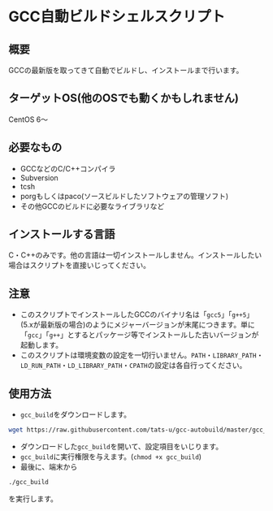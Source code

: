 # GCC自動ビルドシェルスクリプト
## 概要

GCCの最新版を取ってきて自動でビルドし、インストールまで行います。

## ターゲットOS(他のOSでも動くかもしれません)

CentOS 6～

## 必要なもの

- GCCなどのC/C++コンパイラ
- Subversion
- tcsh
- porgもしくはpaco(ソースビルドしたソフトウェアの管理ソフト)
- その他GCCのビルドに必要なライブラリなど

## インストールする言語

C・C++のみです。他の言語は一切インストールしません。インストールしたい場合はスクリプトを直接いじってください。

## 注意

- このスクリプトでインストールしたGCCのバイナリ名は「`gcc5`」「`g++5`」(5.xが最新版の場合)のようにメジャーバージョンが末尾につきます。単に「`gcc`」「`g++`」とするとパッケージ等でインストールした古いバージョンが起動します。
- このスクリプトは環境変数の設定を一切行いません。`PATH`・`LIBRARY_PATH`・`LD_RUN_PATH`・`LD_LIBRARY_PATH`・`CPATH`の設定は各自行ってください。

## 使用方法

- `gcc_build`をダウンロードします。
```Bash
wget https://raw.githubusercontent.com/tats-u/gcc-autobuild/master/gcc_build
```
- ダウンロードした`gcc_build`を開いて、設定項目をいじります。
- `gcc_build`に実行権限を与えます。(`chmod +x gcc_build`)
- 最後に、端末から
```Bash
./gcc_build
```
を実行します。
